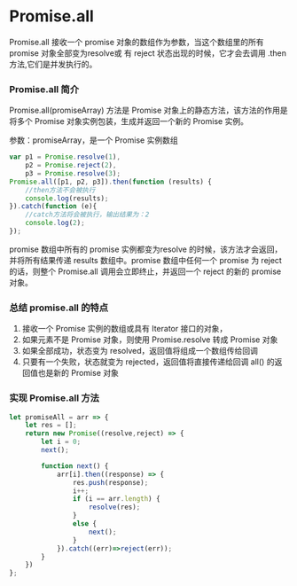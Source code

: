 # Promise.all
Promise.all 接收一个 promise 对象的数组作为参数，当这个数组里的所有 promise 对象全部变为resolve或 有 reject 状态出现的时候，它才会去调用 .then 方法,它们是并发执行的。

### Promise.all 简介
Promise.all(promiseArray) 方法是 Promise 对象上的静态方法，该方法的作用是将多个 Promise 对象实例包装，生成并返回一个新的 Promise 实例。

参数：promiseArray，是一个 Promise 实例数组
```js
var p1 = Promise.resolve(1),
    p2 = Promise.reject(2),
    p3 = Promise.resolve(3);
Promise.all([p1, p2, p3]).then(function (results) {
    //then方法不会被执行
    console.log(results);
}).catch(function (e){
    //catch方法将会被执行，输出结果为：2
    console.log(2);
});
```
promise 数组中所有的 promise 实例都变为resolve 的时候，该方法才会返回，并将所有结果传递 results 数组中。promise 数组中任何一个 promise 为 reject 的话，则整个 Promise.all 调用会立即终止，并返回一个 reject 的新的 promise 对象。

### 总结 promise.all 的特点
1. 接收一个 Promise 实例的数组或具有 Iterator 接口的对象，
2. 如果元素不是 Promise 对象，则使用 Promise.resolve 转成 Promise 对象
3. 如果全部成功，状态变为 resolved，返回值将组成一个数组传给回调
4. 只要有一个失败，状态就变为 rejected，返回值将直接传递给回调
all() 的返回值也是新的 Promise 对象

### 实现 Promise.all 方法
```js
let promiseAll = arr => {
    let res = [];
    return new Promise((resolve,reject) => {
        let i = 0;
        next();

        function next() {
            arr[i].then((response) => {
                res.push(response);
                i++;
                if (i == arr.length) {
                    resolve(res);
                }
                else {
                    next();
                }
            }).catch((err)=>reject(err));
        }
    })
};
```
